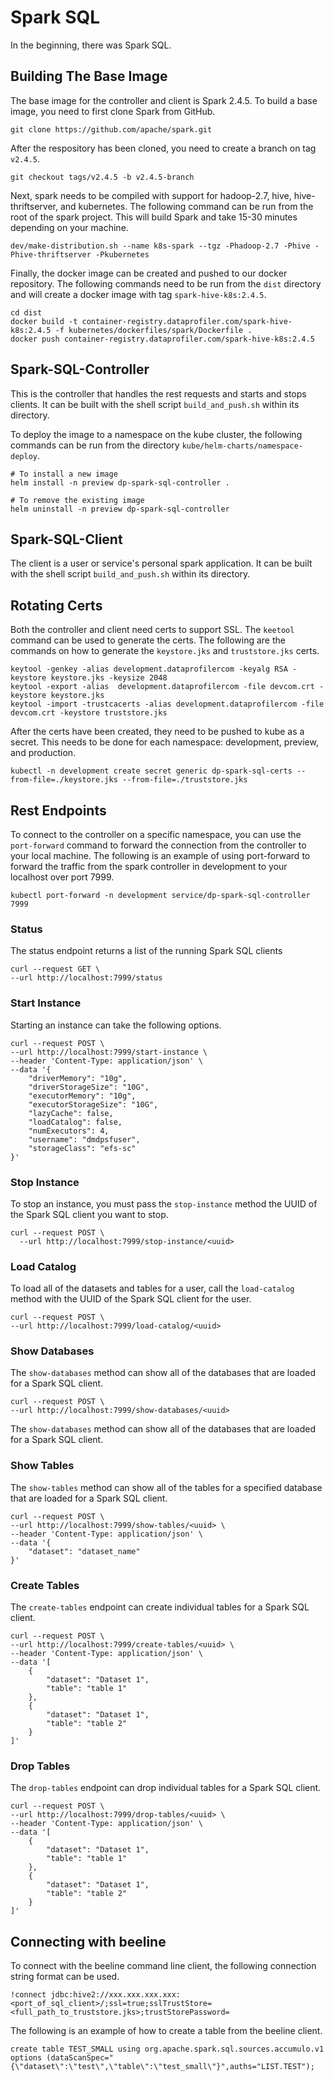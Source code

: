 # Spark SQL

In the beginning, there was Spark SQL.

## Building The Base Image

The base image for the controller and client is Spark 2.4.5. To build a base image, you need to first clone Spark from GitHub.

    git clone https://github.com/apache/spark.git

After the respository has been cloned, you need to create a branch on tag `v2.4.5`.

    git checkout tags/v2.4.5 -b v2.4.5-branch

Next, spark needs to be compiled with support for hadoop-2.7, hive, hive-thriftserver, and kubernetes. The following command can be run from the root of the spark project. This will build Spark and take 15-30 minutes depending on your machine.

    dev/make-distribution.sh --name k8s-spark --tgz -Phadoop-2.7 -Phive -Phive-thriftserver -Pkubernetes

Finally, the docker image can be created and pushed to our docker repository. The following commands need to be run from the `dist` directory and will create a docker image with tag `spark-hive-k8s:2.4.5`.

    cd dist
    docker build -t container-registry.dataprofiler.com/spark-hive-k8s:2.4.5 -f kubernetes/dockerfiles/spark/Dockerfile .
    docker push container-registry.dataprofiler.com/spark-hive-k8s:2.4.5

## Spark-SQL-Controller

This is the controller that handles the rest requests and starts and stops clients. It can be built with the shell script `build_and_push.sh` within its directory.

To deploy the image to a namespace on the kube cluster, the following commands can be run from the directory `kube/helm-charts/namespace-deploy`.

    # To install a new image
    helm install -n preview dp-spark-sql-controller .

    # To remove the existing image
    helm uninstall -n preview dp-spark-sql-controller

## Spark-SQL-Client

The client is a user or service's personal spark application. It can be built with the shell script `build_and_push.sh` within its directory.

## Rotating Certs

Both the controller and client need certs to support SSL. The `keetool` command can be used to generate the certs. The following are the commands on how to generate the `keystore.jks` and `truststore.jks` certs.


    keytool -genkey -alias development.dataprofilercom -keyalg RSA -keystore keystore.jks -keysize 2048
    keytool -export -alias  development.dataprofilercom -file devcom.crt -keystore keystore.jks
    keytool -import -trustcacerts -alias development.dataprofilercom -file devcom.crt -keystore truststore.jks

After the certs have been created, they need to be pushed to kube as a secret. This needs to be done for each namespace: development, preview, and production.

    kubectl -n development create secret generic dp-spark-sql-certs --from-file=./keystore.jks --from-file=./truststore.jks

## Rest Endpoints

To connect to the controller on a specific namespace, you can use the `port-forward` command to forward the connection from the controller to your local machine. The following is an example of using port-forward to forward the traffic from the spark controller in development to your localhost over port 7999.

    kubectl port-forward -n development service/dp-spark-sql-controller 7999

### Status

The status endpoint returns a list of the running Spark SQL clients

    curl --request GET \
    --url http://localhost:7999/status

### Start Instance

Starting an instance can take the following options.

    curl --request POST \
    --url http://localhost:7999/start-instance \
    --header 'Content-Type: application/json' \
    --data '{
        "driverMemory": "10g",
        "driverStorageSize": "10G",
        "executorMemory": "10g",
        "executorStorageSize": "10G",
        "lazyCache": false,
        "loadCatalog": false,
        "numExecutors": 4,
        "username": "dmdpsfuser",
        "storageClass": "efs-sc"
    }'

### Stop Instance

To stop an instance, you must pass the `stop-instance` method the UUID of the Spark SQL client you want to stop.

    curl --request POST \
      --url http://localhost:7999/stop-instance/<uuid>

### Load Catalog

To load all of the datasets and tables for a user, call the `load-catalog` method with the UUID of the Spark SQL client for the user.

    curl --request POST \
    --url http://localhost:7999/load-catalog/<uuid>

### Show Databases

The `show-databases` method can show all of the databases that are loaded for a Spark SQL client.

    curl --request POST \
    --url http://localhost:7999/show-databases/<uuid>

The `show-databases` method can show all of the databases that are loaded for a Spark SQL client.


### Show Tables

The `show-tables` method can show all of the tables for a specified database that are loaded for a Spark SQL client.

    curl --request POST \
    --url http://localhost:7999/show-tables/<uuid> \
    --header 'Content-Type: application/json' \
    --data '{
        "dataset": "dataset_name"
    }'

### Create Tables

The `create-tables` endpoint can create individual tables for a Spark SQL client.

    curl --request POST \
    --url http://localhost:7999/create-tables/<uuid> \
    --header 'Content-Type: application/json' \
    --data '[
        {
            "dataset": "Dataset 1",
            "table": "table 1"
        },
        {
            "dataset": "Dataset 1",
            "table": "table 2"
        }
    ]'

### Drop Tables

The `drop-tables` endpoint can drop individual tables for a Spark SQL client.

    curl --request POST \
    --url http://localhost:7999/drop-tables/<uuid> \
    --header 'Content-Type: application/json' \
    --data '[
        {
            "dataset": "Dataset 1",
            "table": "table 1"
        },
        {
            "dataset": "Dataset 1",
            "table": "table 2"
        }
    ]'


## Connecting with beeline

To connect with the beeline command line client, the following connection string format can be used.

    !connect jdbc:hive2://xxx.xxx.xxx.xxx:<port_of_sql_client>/;ssl=true;sslTrustStore=<full_path_to_truststore.jks>;trustStorePassword=


The following is an example of how to create a table from the beeline client.

    create table TEST_SMALL using org.apache.spark.sql.sources.accumulo.v1 options (dataScanSpec="{\"dataset\":\"test\",\"table\":\"test_small\"}",auths="LIST.TEST");

